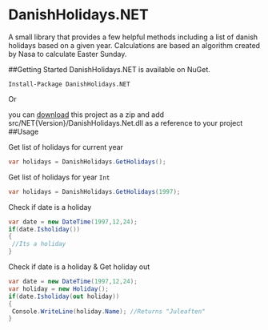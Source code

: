 # DanishHolidays.NET
A small library that provides a few helpful methods including a list of danish holidays based on a given year.
Calculations are based an algorithm created by Nasa to calculate Easter Sunday.

##Getting Started
DanishHolidays.NET is available on NuGet.
```
Install-Package DanishHolidays.NET 
```

Or 

you can [download](https://github.com/VisualBean/DanishHolidays.NET/archive/master.zip "download") this project as a zip and add src/NET{Version}/DanishHolidays.Net.dll as a reference to your project
##Usage

Get list of holidays for current year
```c#
var holidays = DanishHolidays.GetHolidays();
```

Get list of holidays for year ```Int```
```c#
var holidays = DanishHolidays.GetHolidays(1997);
```

Check if date is a holiday
```c#
var date = new DateTime(1997,12,24);
if(date.Isholiday())
{
 //Its a holiday
}
```

Check if date is a holiday & Get holiday out
```c#
var date = new DateTime(1997,12,24);
var holiday = new Holiday();
if(date.Isholiday(out holiday))
{
 Console.WriteLine(holiday.Name); //Returns "Juleaften"
}
```